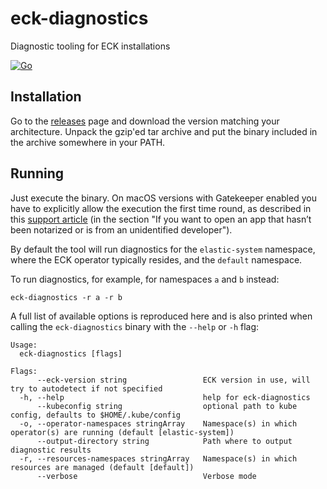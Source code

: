 # eck-diagnostics
Diagnostic tooling for ECK installations

[![Go](https://github.com/elastic/eck-diagnostics/actions/workflows/go.yml/badge.svg?branch=main)](https://github.com/elastic/eck-diagnostics/actions/workflows/go.yml)

## Installation

Go to the [releases](https://github.com/elastic/eck-diagnostics/releases) page and download the version matching your architecture. Unpack the gzip'ed tar archive and put the binary included in the archive somewhere in your PATH.


## Running

Just execute the binary. On macOS versions with Gatekeeper enabled you have to explicitly allow the execution the first time round, as described in this [support article](https://support.apple.com/en-us/HT202491) (in the section "If you want to open an app that hasn’t been notarized or is from an unidentified developer"). 

By default the tool will run diagnostics for the `elastic-system` namespace, where the ECK operator typically resides, and the `default` namespace.

To run diagnostics, for example, for namespaces `a` and `b` instead:
```shell
eck-diagnostics -r a -r b
```

A full list of available options is reproduced here and is also printed when calling the `eck-diagnostics` binary with the `--help` or `-h` flag:

```
Usage:
  eck-diagnostics [flags]

Flags:
      --eck-version string                 ECK version in use, will try to autodetect if not specified
  -h, --help                               help for eck-diagnostics
      --kubeconfig string                  optional path to kube config, defaults to $HOME/.kube/config
  -o, --operator-namespaces stringArray    Namespace(s) in which operator(s) are running (default [elastic-system])
      --output-directory string            Path where to output diagnostic results
  -r, --resources-namespaces stringArray   Namespace(s) in which resources are managed (default [default])
      --verbose                            Verbose mode

```
